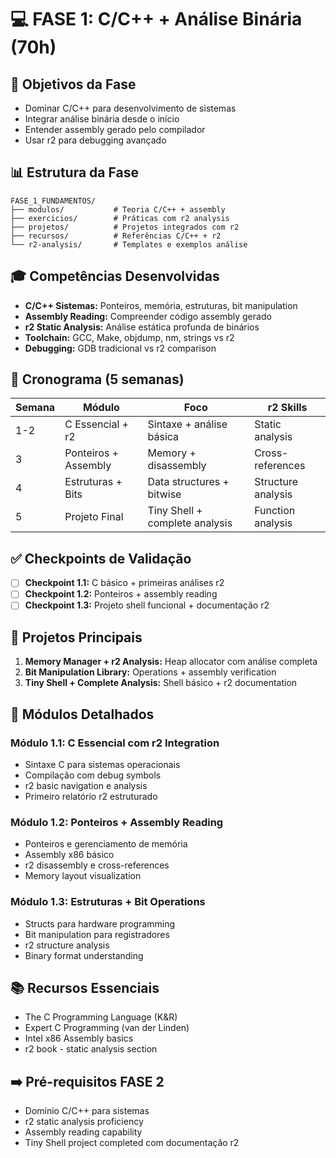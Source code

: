 # 💻 FASE 1: C/C++ + Análise Binária (70h)

## 🎯 Objetivos da Fase
- Dominar C/C++ para desenvolvimento de sistemas
- Integrar análise binária desde o início
- Entender assembly gerado pelo compilador
- Usar r2 para debugging avançado

## 📊 Estrutura da Fase
```
FASE_1_FUNDAMENTOS/
├── modulos/           # Teoria C/C++ + assembly
├── exercicios/        # Práticas com r2 analysis
├── projetos/          # Projetos integrados com r2
├── recursos/          # Referências C/C++ + r2
└── r2-analysis/       # Templates e exemplos análise
```

## 🎓 Competências Desenvolvidas
- **C/C++ Sistemas:** Ponteiros, memória, estruturas, bit manipulation
- **Assembly Reading:** Compreender código assembly gerado
- **r2 Static Analysis:** Análise estática profunda de binários
- **Toolchain:** GCC, Make, objdump, nm, strings vs r2
- **Debugging:** GDB tradicional vs r2 comparison

## 📅 Cronograma (5 semanas)
| Semana | Módulo | Foco | r2 Skills |
|--------|---------|-------|-----------|
| 1-2 | C Essencial + r2 | Sintaxe + análise básica | Static analysis |
| 3 | Ponteiros + Assembly | Memory + disassembly | Cross-references |
| 4 | Estruturas + Bits | Data structures + bitwise | Structure analysis |
| 5 | Projeto Final | Tiny Shell + complete analysis | Function analysis |

## ✅ Checkpoints de Validação
- [ ] **Checkpoint 1.1:** C básico + primeiras análises r2
- [ ] **Checkpoint 1.2:** Ponteiros + assembly reading
- [ ] **Checkpoint 1.3:** Projeto shell funcional + documentação r2

## 🚀 Projetos Principais
1. **Memory Manager + r2 Analysis:** Heap allocator com análise completa
2. **Bit Manipulation Library:** Operations + assembly verification
3. **Tiny Shell + Complete Analysis:** Shell básico + r2 documentation

## 📘 Módulos Detalhados
### Módulo 1.1: C Essencial com r2 Integration
- Sintaxe C para sistemas operacionais
- Compilação com debug symbols
- r2 basic navigation e analysis
- Primeiro relatório r2 estruturado

### Módulo 1.2: Ponteiros + Assembly Reading
- Ponteiros e gerenciamento de memória
- Assembly x86 básico
- r2 disassembly e cross-references
- Memory layout visualization

### Módulo 1.3: Estruturas + Bit Operations
- Structs para hardware programming
- Bit manipulation para registradores
- r2 structure analysis
- Binary format understanding

## 📚 Recursos Essenciais
- The C Programming Language (K&R)
- Expert C Programming (van der Linden)
- Intel x86 Assembly basics
- r2 book - static analysis section

## ➡️ Pré-requisitos FASE 2
- Domínio C/C++ para sistemas
- r2 static analysis proficiency
- Assembly reading capability
- Tiny Shell project completed com documentação r2